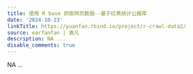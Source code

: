 ```yaml
---
title: 使用 R base 抓取网页数据--基于红黑统计公报库
date: '2024-10-23'
linkTitle: https://yuanfan.rbind.io/project/r-crawl-data2/
source: earfanfan | 袁凡
description: NA ...
disable_comments: true
---
```

NA ...